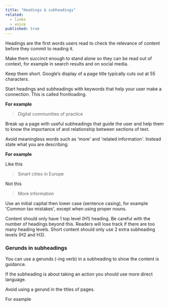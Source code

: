 ```yaml
---
title: "Headings & subheadings"
related:
  - links
  - voice
published: true
---
```


Headings are the first words users read to check the relevance of content before they commit to reading it.

Make them succinct enough to stand alone so they can be read out of context, for example in search results and on social media.

Keep them short. Google’s display of a page title typically cuts out at 55 characters.

Start headings and subheadings with keywords that help your user make a connection. This is called frontloading.

**For example**

> Digital communities of practice

Break up a page with useful subheadings that guide the user and help them to know the importance of and relationship between sections of text.

Avoid meaningless words such as 'more' and 'related information'. Instead state what you are describing.

**For example**

Like this

> Smart cities in Europe

Not this

> More information

Use an initial capital then lower case (sentence casing), for example 'Common tax mistakes', except when using proper nouns.

Content should only have 1 top level (H1) heading. Be careful with the number of headings beyond this. Readers will lose track if there are too many heading levels. Short content should only use 2 extra subheading levels (H2 and H3).

### Gerunds in subheadings
You can use a gerunds (-ing verb) in a subheading to show the content is guidance.

If the subheading is about taking an action you should use more direct language.

Avoid using a gerund in the titles of pages.

For example
